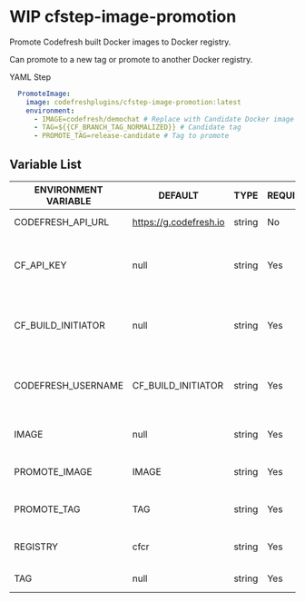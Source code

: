 # WIP cfstep-image-promotion
Promote Codefresh built Docker images to Docker registry.

Can promote to a new tag or promote to another Docker registry.

YAML Step
``` yaml
  PromoteImage:
    image: codefreshplugins/cfstep-image-promotion:latest
    environment:
      - IMAGE=codefresh/demochat # Replace with Candidate Docker image name
      - TAG=${{CF_BRANCH_TAG_NORMALIZED}} # Candidate tag
      - PROMOTE_TAG=release-candidate # Tag to promote
```

## Variable List

| ENVIRONMENT VARIABLE | DEFAULT | TYPE | REQUIRED | DESCRIPTION |
|----------------------------|----------|---------|----------|---------------------------------------------------------------------------------------------------------------------------------|
| CODEFRESH_API_URL | https://g.codefresh.io | string | No | Codefresh API URL |
| CF_API_KEY | null | string | Yes | Codefresh API Key (Supplied by Codefresh pipeline) |
| CF_BUILD_INITIATOR | null | string | Yes | Codefresh Build Initiator (Supplied by Codefresh pipeline) |
| CODEFRESH_USERNAME | CF_BUILD_INITIATOR | string | Yes | Codefresh Username (Supplied by Codefresh pipeline) |
| IMAGE | null | string | Yes | Name of Image to Promote |
| PROMOTE_IMAGE | IMAGE | string | Yes | Name of Promoted Image |
| PROMOTE_TAG | TAG | string | Yes | Tag of Promoted Image |
| REGISTRY | cfcr | string | Yes | Registry to promote image to |
| TAG | null | string | Yes | Tag of Image to Promote |
